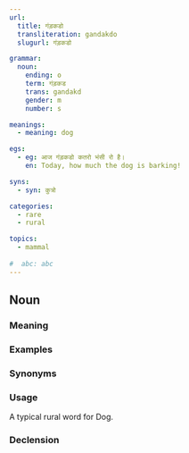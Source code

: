 ```yaml
---
url:
  title: गंड़कडो
  transliteration: gandakdo
  slugurl: गंड़कडो

grammar: 
  noun:
    ending: o
    term: गंड़कड
    trans: gandakd
    gender: m
    number: s

meanings:
  - meaning: dog

egs: 
  - eg: आज गंड़कडो कतरो भंसी रो है।
    en: Today, how much the dog is barking!

syns: 
  - syn: कुत्रो

categories:
  - rare
  - rural

topics:
  - mammal 
 
#  abc: abc
---
```


## Noun
### Meaning
<meaning :meanings="meanings" :url="url"></meaning>

### Examples
<eg :eg="egs"></eg>

### Synonyms
<syn :syn="syns" :url="url"></syn>

### Usage
A typical rural word for Dog.

### Declension
<noun-decl :grammar="grammar" :url="url"></noun-decl>